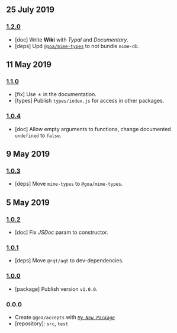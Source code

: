 ## 25 July 2019

### [1.2.0](https://github.com/idiocc/accepts/compare/v1.1.0...v1.2.0)

- [doc] Write **Wiki** with _Typal_ and _Documentary_.
- [deps] Upd [`@goa/mime-types`](https://github.com/idiocc/mime-types) to not bundle `mime-db`.

## 11 May 2019

### [1.1.0](https://github.com/idiocc/accepts/compare/v1.0.4...v1.1.0)

- [fix] Use `＊` in the documentation.
- [types] Publish `types/index.js` for access in other packages.

### [1.0.4](https://github.com/idiocc/accepts/compare/v1.0.3...v1.0.4)

- [doc] Allow empty arguments to functions, change documented `undefined` to `false`.

## 9 May 2019

### [1.0.3](https://github.com/idiocc/accepts/compare/v1.0.2...v1.0.3)

- [deps] Move `mime-types` to `@goa/mime-types`.

## 5 May 2019

### [1.0.2](https://github.com/idiocc/accepts/compare/v1.0.1...v1.0.2)

- [doc] Fix _JSDoc_ param to constructor.

### [1.0.1](https://github.com/idiocc/accepts/compare/v1.0.0...v1.0.1)

- [deps] Move `@rqt/aqt` to dev-dependencies.

### [1.0.0](https://github.com/idiocc/accepts/compare/v0.0.0-pre...v1.0.0)

- [package] Publish version `v1.0.0`.

### 0.0.0

- Create `@goa/accepts` with _[`My New Package`](https://mnpjs.org)_
- [repository]: `src`, `test`